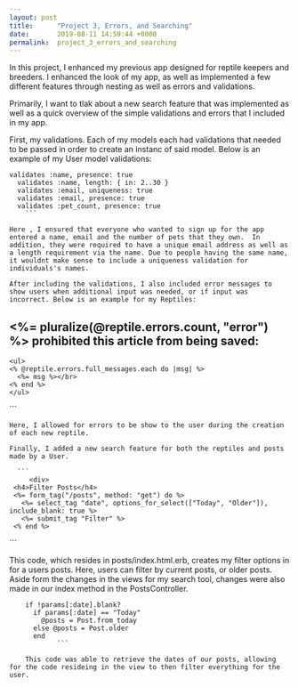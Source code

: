 ```yaml
---
layout: post
title:      "Project 3, Errors, and Searching"
date:       2019-08-11 14:59:44 +0000
permalink:  project_3_errors_and_searching
---
```



In this project, I enhanced my previous app designed for reptile keepers and breeders.  I enhanced the look of my app, as well as implemented a few different features through nesting as well as errors and validations.

Primarily, I want to tlak about a new search feature that was implemented as well as a quick overview of the simple validations and errors that I included in my app.

First, my validations.  Each of my models each had validations that needed to be passed in order to create an instanc of said model. Below is an example of my User model validations:

```
validates :name, presence: true
  validates :name, length: { in: 2..30 }
  validates :email, uniqueness: true
  validates :email, presence: true
  validates :pet_count, presence: true
	```

Here , I ensured that everyone who wanted to sign up for the app entered a name, email and the number of pets that they own.  In addition, they were required to have a unique email address as well as a length requirement via the name. Due to people having the same name, it wouldnt make sense to include a uniqueness validation for individuals's names. 

After including the validations, I also included error messages to show users when additional input was needed, or if input was incorrect. Below is an example for my Reptiles:

 ```
 <div id="error_explanation">
    <h2>
      <%= pluralize(@reptile.errors.count, "error") %>
      prohibited this article from being saved:
    </h2>

    <ul>
    <% @reptile.errors.full_messages.each do |msg| %>
      <%= msg %></br>
    <% end %>
    </ul>
  </div>
	```
	
	Here, I allowed for errors to be show to the user during the creation of each new reptile.  
	
	Finally, I added a new search feature for both the reptiles and posts made by a User.  
	
	  ``` 
		 <div>
     <h4>Filter Posts</h4>
     <%= form_tag("/posts", method: "get") do %>
       <%= select_tag "date", options_for_select(["Today", "Older"]), include_blank: true %>
       <%= submit_tag "Filter" %>
     <% end %>
   </div>
	 ```
	 
This code, which resides in posts/index.html.erb, creates my filter options in for a users posts.  Here, users can filter by current posts, or older posts. Aside form the changes in the views for my search tool, changes were also made in our index method in the PostsController.

```
    if !params[:date].blank?
      if params[:date] == "Today"
        @posts = Post.from_today
      else @posts = Post.older
      end
			```
	
	This code was able to retrieve the dates of our posts, allowing for the code resideing in the view to then filter everything for the user.

